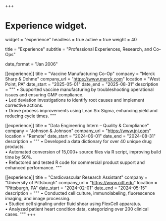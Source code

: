 +++
# Experience widget.
widget = "experience"
headless = true
active = true
weight = 40

title = "Experience"
subtitle = "Professional Experiences, Research, and Co-Ops"

date_format = "Jan 2006"

[[experience]]
  title = "Vaccine Manufacturing Co-Op"
  company = "Merck Sharp & Dohme"
  company_url = "https://www.merck.com"
  location = "West Point, PA"
  date_start = "2025-05-01"
  date_end = "2025-08-31"
  description = """
  • Supported vaccine manufacturing by troubleshooting operational issues and ensuring GMP compliance.  
  • Led deviation investigations to identify root causes and implement corrective actions.  
  • Drove process improvements using Lean Six Sigma, enhancing yield and reducing cycle times.
  """

[[experience]]
  title = "Data Engineering Intern – Quality & Compliance"
  company = "Johnson & Johnson"
  company_url = "https://www.jnj.com"
  location = "Remote"
  date_start = "2024-06-01"
  date_end = "2024-08-31"
  description = """
  • Developed a data dictionary for over 40 unique drug products.  
  • Automated conversion of 15,000+ source files via R script, improving build time by 50%.  
  • Refactored and tested R code for commercial product support and enhanced performance.
  """

[[experience]]
  title = "Cardiovascular Research Assistant"
  company = "University of Pittsburgh"
  company_url = "https://www.pitt.edu"
  location = "Pittsburgh, PA"
  date_start = "2024-02-01"
  date_end = "2024-05-15"
  description = """
  • Conducted cell culture, immunolabeling, fluorescence imaging, and image processing.  
  • Studied cell signaling under fluid shear using FlexCell apparatus.  
  • Analyzed patient heart condition data, categorizing over 200 clinical cases.
  """
+++
